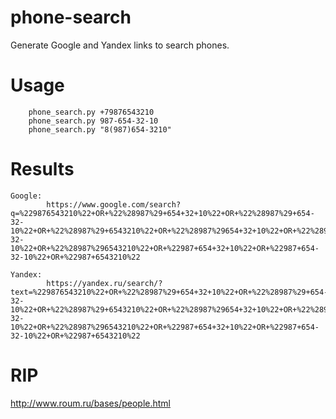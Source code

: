 # phone-search
Generate Google and Yandex links to search phones.

# Usage
```
    phone_search.py +79876543210
    phone_search.py 987-654-32-10
    phone_search.py "8(987)654-3210"
```

# Results
```
Google:
        https://www.google.com/search?q=%229876543210%22+OR+%22%28987%29+654+32+10%22+OR+%22%28987%29+654-32-10%22+OR+%22%28987%29+6543210%22+OR+%22%28987%29654+32+10%22+OR+%22%28987%29654-32-10%22+OR+%22%28987%296543210%22+OR+%22987+654+32+10%22+OR+%22987+654-32-10%22+OR+%22987+6543210%22

Yandex:
        https://yandex.ru/search/?text=%229876543210%22+OR+%22%28987%29+654+32+10%22+OR+%22%28987%29+654-32-10%22+OR+%22%28987%29+6543210%22+OR+%22%28987%29654+32+10%22+OR+%22%28987%29654-32-10%22+OR+%22%28987%296543210%22+OR+%22987+654+32+10%22+OR+%22987+654-32-10%22+OR+%22987+6543210%22
```

# RIP
http://www.roum.ru/bases/people.html
